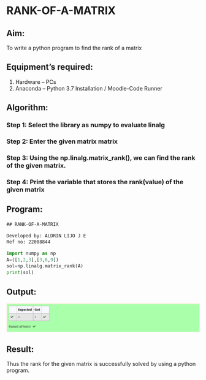 # RANK-OF-A-MATRIX
## Aim:
To write a python program to find the rank of a matrix
## Equipment’s required:
1. 	Hardware – PCs
2. 	Anaconda – Python 3.7 Installation / Moodle-Code Runner
## Algorithm:
### Step 1: Select the library as numpy to evaluate linalg
### Step 2: Enter the given matrix matrix 
### Step 3: Using the np.linalg.matrix_rank(), we can find the rank of the given matrix.
### Step 4: Print the variable that stores the rank(value) of the given matrix
## Program:
```
## RANK-OF-A-MATRIX
```
```
Developed by: ALDRIN LIJO J E
Ref no: 22008844
```
```py
import numpy as np
A=([1,2,3],[3,6,9])
sol=np.linalg.matrix_rank(A)
print(sol)
```
## Output:
![output](/rank.png)
## Result:
Thus the rank for the given matrix is successfully solved by  using a python program.

